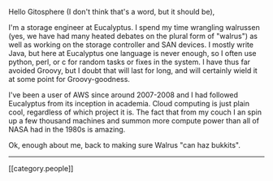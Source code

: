 Hello Gitosphere (I don't think that's a word, but it should be),

I'm a storage engineer at Eucalyptus. I spend my time wrangling walrussen (yes, we have had many heated debates on the plural form of "walrus") as well as working on the storage controller and SAN devices. I mostly write Java, but here at Eucalyptus one language is never enough, so I often use python, perl, or c for random tasks or fixes in the system. I have thus far avoided Groovy, but I doubt that will last for long, and will certainly wield it at some point for Groovy-goodness.

I've been a user of AWS since around 2007-2008 and I had followed Eucalyptus from its inception in academia. Cloud computing is just plain cool, regardless of which project it is. The fact that from my couch I an spin up a few thousand machines and summon more compute power than all of NASA had in the 1980s is amazing.

Ok, enough about me, back to making sure Walrus "can haz bukkits".

*****

[[category.people]]
